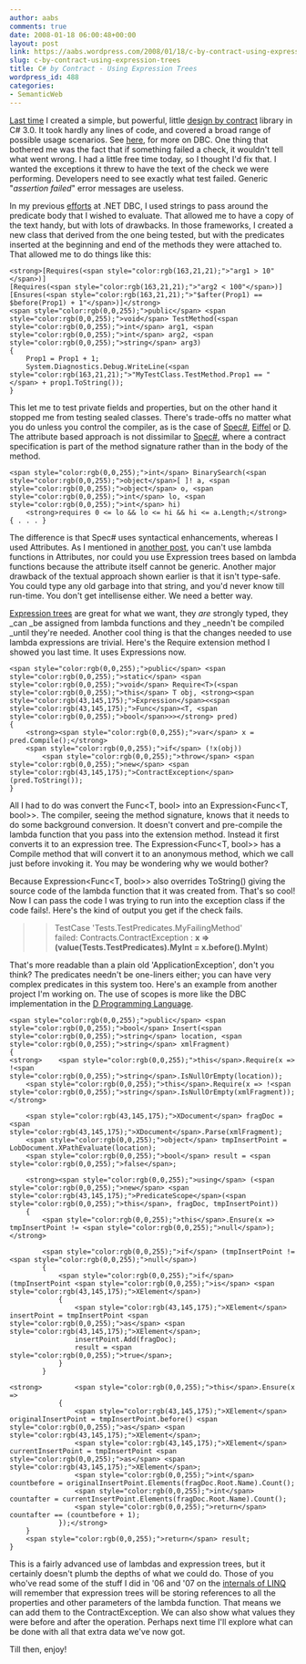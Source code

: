 ```yaml
---
author: aabs
comments: true
date: 2008-01-18 06:00:48+00:00
layout: post
link: https://aabs.wordpress.com/2008/01/18/c-by-contract-using-expression-trees/
slug: c-by-contract-using-expression-trees
title: C# by Contract - Using Expression Trees
wordpress_id: 488
categories:
- SemanticWeb
---
```


[Last time](http://aabs.wordpress.com/2008/01/16/complex-assertions-using-c-30/) I created a simple, but powerful, little [design by contract](http://en.wikipedia.org/wiki/Design_by_contract) library in C# 3.0. It took hardly any lines of code, and covered a broad range of possible usage scenarios. See [here](http://archive.eiffel.com/doc/manuals/technology/contract/), for more on DBC. One thing that bothered me was the fact that if something failed a check, it wouldn't tell what went wrong. I had a little free time today, so I thought I'd fix that. I wanted the exceptions it threw to have the text of the check we were performing. Developers need to see exactly what test failed. Generic "_assertion failed_" error messages are useless. 

In my previous [efforts](http://aabs.wordpress.com/2005/08/04/dbc-in-use-3/) at .NET DBC, I used strings to pass around the predicate body that I wished to evaluate. That allowed me to have a copy of the text handy, but with lots of drawbacks. In those frameworks, I created a new class that derived from the one being tested, but with the predicates inserted at the beginning and end of the methods they were attached to. That allowed me to do things like this:
    
    <strong>[Requires(<span style="color:rgb(163,21,21);">"arg1 > 10"</span>)]
    [Requires(<span style="color:rgb(163,21,21);">"arg2 < 100"</span>)]
    [Ensures(<span style="color:rgb(163,21,21);">"$after(Prop1) == $before(Prop1) + 1"</span>)]</strong>
    <span style="color:rgb(0,0,255);">public</span> <span style="color:rgb(0,0,255);">void</span> TestMethod(<span style="color:rgb(0,0,255);">int</span> arg1, <span style="color:rgb(0,0,255);">int</span> arg2, <span style="color:rgb(0,0,255);">string</span> arg3)
    {
        Prop1 = Prop1 + 1;
        System.Diagnostics.Debug.WriteLine(<span style="color:rgb(163,21,21);">"MyTestClass.TestMethod.Prop1 == "</span> + prop1.ToString());
    }




This let me to test private fields and properties, but on the other hand it stopped me from testing sealed classes. There's trade-offs no matter what you do unless you control the compiler, as is the case of [Spec#](http://en.wikipedia.org/wiki/Spec_sharp), [Eiffel](http://en.wikipedia.org/wiki/Eiffel_%28programming_language%29) or [D](http://en.wikipedia.org/wiki/D_%28programming_language%29#Example_3). The attribute based approach is not dissimilar to [Spec#](http://research.microsoft.com/specsharp/), where a contract specification is part of the method signature rather than in the body of the method.
    
    <span style="color:rgb(0,0,255);">int</span> BinarySearch(<span style="color:rgb(0,0,255);">object</span>[ ]! a, <span style="color:rgb(0,0,255);">object</span> o, <span style="color:rgb(0,0,255);">int</span> lo, <span style="color:rgb(0,0,255);">int</span> hi)
        <strong>requires 0 <= lo && lo <= hi && hi <= a.Length;</strong>
    { . . . }




[](http://11011.net/software/vspaste)


The difference is that Spec# uses syntactical enhancements, whereas I used Attributes. As I mentioned in [another post](http://aabs.wordpress.com/2007/10/20/lambda-functions-for-design-by-contract/), you can't use lambda functions in Attributes, nor could you use Expression trees based on lambda functions because the attribute itself cannot be generic. Another major drawback of the textual approach shown earlier is that it isn't type-safe. You could type any old garbage into that string, and you'd never know till run-time. You don't get intellisense either. We need a better way. 




[Expression trees](http://weblogs.asp.net/scottgu/archive/2007/04/08/new-orcas-language-feature-lambda-expressions.aspx) are great for what we want, they _are_ strongly typed, they _can _be assigned from lambda functions and they _needn't be compiled _until they're needed. Another cool thing is that the changes needed to use lambda expressions are trivial. Here's the Require extension method I showed you last time. It uses Expressions now.
    
    <span style="color:rgb(0,0,255);">public</span> <span style="color:rgb(0,0,255);">static</span> <span style="color:rgb(0,0,255);">void</span> Require<T>(<span style="color:rgb(0,0,255);">this</span> T obj, <strong><span style="color:rgb(43,145,175);">Expression</span><<span style="color:rgb(43,145,175);">Func</span><T, <span style="color:rgb(0,0,255);">bool</span>>></strong> pred)
    {
        <strong><span style="color:rgb(0,0,255);">var</span> x = pred.Compile();</strong>
        <span style="color:rgb(0,0,255);">if</span> (!x(obj))
            <span style="color:rgb(0,0,255);">throw</span> <span style="color:rgb(0,0,255);">new</span> <span style="color:rgb(43,145,175);">ContractException</span>(pred.ToString());
    }




[](http://11011.net/software/vspaste)All I had to do was convert the Func<T, bool> into an Expression<Func<T, bool>>. The compiler, seeing the method signature, knows that it needs to do some background conversion. It doesn't convert and pre-compile the lambda function that you pass into the extension method. Instead it first converts it to an expression tree. The Expression<Func<T, bool>> has a Compile method that will convert it to an anonymous method, which we call just before invoking it. You may be wondering why we would bother?




Because Expression<Func<T, bool>> also overrides ToString() giving the source code of the lambda function that it was created from. That's so cool! Now I can pass the code I was trying to run into the exception class if the code fails!. Here's the kind of output you get if the check fails.




<blockquote>

> 
> TestCase 'Tests.TestPredicates.MyFailingMethod'  
failed: Contracts.ContractException : **x => (value(Tests.TestPredicates).MyInt = x.before().MyInt**)
> 
> </blockquote>




That's more readable than a plain old 'ApplicationException', don't you think? The predicates needn't be one-liners either; you can have very complex predicates in this system too. Here's an example from another project I'm working on. The use of scopes is more like the DBC implementation in the [D Programming Language](http://en.wikipedia.org/wiki/D_%28programming_language%29#Example_3). 
    
    <span style="color:rgb(0,0,255);">public</span> <span style="color:rgb(0,0,255);">bool</span> Insert(<span style="color:rgb(0,0,255);">string</span> location, <span style="color:rgb(0,0,255);">string</span> xmlFragment)
    {
    <strong>    <span style="color:rgb(0,0,255);">this</span>.Require(x => !<span style="color:rgb(0,0,255);">string</span>.IsNullOrEmpty(location));
        <span style="color:rgb(0,0,255);">this</span>.Require(x => !<span style="color:rgb(0,0,255);">string</span>.IsNullOrEmpty(xmlFragment));</strong>
    
        <span style="color:rgb(43,145,175);">XDocument</span> fragDoc = <span style="color:rgb(43,145,175);">XDocument</span>.Parse(xmlFragment);
        <span style="color:rgb(0,0,255);">object</span> tmpInsertPoint = LobDocument.XPathEvaluate(location);
        <span style="color:rgb(0,0,255);">bool</span> result = <span style="color:rgb(0,0,255);">false</span>;
    
        <strong><span style="color:rgb(0,0,255);">using</span> (<span style="color:rgb(0,0,255);">new</span> <span style="color:rgb(43,145,175);">PredicateScope</span>(<span style="color:rgb(0,0,255);">this</span>, fragDoc, tmpInsertPoint))
        {
            <span style="color:rgb(0,0,255);">this</span>.Ensure(x => tmpInsertPoint != <span style="color:rgb(0,0,255);">null</span>);</strong>
    
            <span style="color:rgb(0,0,255);">if</span> (tmpInsertPoint != <span style="color:rgb(0,0,255);">null</span>)
            {
                <span style="color:rgb(0,0,255);">if</span> (tmpInsertPoint <span style="color:rgb(0,0,255);">is</span> <span style="color:rgb(43,145,175);">XElement</span>)
                {
                    <span style="color:rgb(43,145,175);">XElement</span> insertPoint = tmpInsertPoint <span style="color:rgb(0,0,255);">as</span> <span style="color:rgb(43,145,175);">XElement</span>;
                    insertPoint.Add(fragDoc);
                    result = <span style="color:rgb(0,0,255);">true</span>;
                }
            }
    
    <strong>        <span style="color:rgb(0,0,255);">this</span>.Ensure(x =>
                {
                    <span style="color:rgb(43,145,175);">XElement</span> originalInsertPoint = tmpInsertPoint.before() <span style="color:rgb(0,0,255);">as</span> <span style="color:rgb(43,145,175);">XElement</span>;
                    <span style="color:rgb(43,145,175);">XElement</span> currentInsertPoint = tmpInsertPoint <span style="color:rgb(0,0,255);">as</span> <span style="color:rgb(43,145,175);">XElement</span>;
                    <span style="color:rgb(0,0,255);">int</span> countbefore = originalInsertPoint.Elements(fragDoc.Root.Name).Count();
                    <span style="color:rgb(0,0,255);">int</span> countafter = currentInsertPoint.Elements(fragDoc.Root.Name).Count();
                    <span style="color:rgb(0,0,255);">return</span> countafter == (countbefore + 1);
                });</strong>
        }
        <span style="color:rgb(0,0,255);">return</span> result;
    }
    

[](http://11011.net/software/vspaste)


This is a fairly advanced use of lambdas and expression trees, but it certainly doesn't plumb the depths of what we could do. Those of you who've read some of the stuff I did in '06 and '07 on the [internals of LINQ](http://aabs.wordpress.com/linq/) will remember that expression trees will be storing references to all the properties and other parameters of the lambda function. That means we can add them to the ContractException. We can also show what values they were before and after the operation. Perhaps next time I'll explore what can be done with all that extra data we've now got. 




Till then, enjoy!
